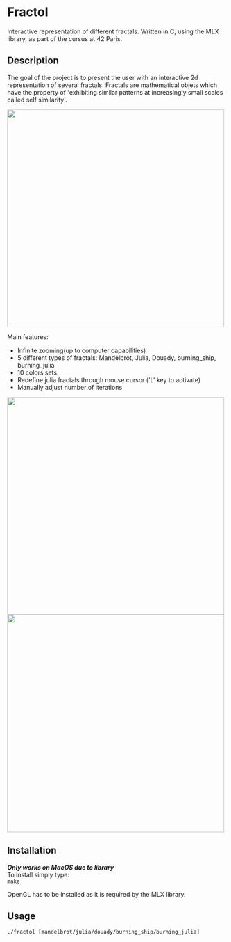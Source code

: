 # Fractol
Interactive representation of different fractals. Written in C, using the MLX library, as part of the cursus at 42 Paris.

## Description

The goal of the project is to present the user with an interactive 2d representation of several fractals.
Fractals are mathematical objets which have the property of 'exhibiting similar patterns at increasingly small scales called self similarity'.

<img src="http://g.recordit.co/guNjGlKdLh.gif" width=500 height=500/>

Main features:
* Infinite zooming(up to computer capabilities) 
* 5 different types of fractals: Mandelbrot, Julia, Douady, burning_ship, burning_julia
* 10 colors sets
* Redefine julia fractals through mouse cursor ('L' key to activate)
* Manually adjust number of iterations

<img src="http://g.recordit.co/DpJv4uwGql.gif" width=500 height=500/>
<img src="http://g.recordit.co/9X4wusu1ye.gif" width=500 height=500/>

## Installation
***Only works on MacOS due to library***<br/>
To install simply type: <br/>
`make`

OpenGL has to be installed as it is required by the MLX library.

## Usage
`./fractol [mandelbrot/julia/douady/burning_ship/burning_julia]`
